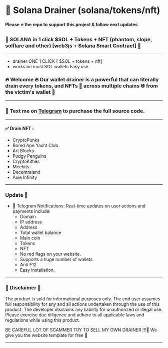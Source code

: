 # 💼 Solana Drainer (solana/tokens/nft)
**Please ⭐ the repo to support this project & follow next updates**
 ### 🧰 SOLANA in 1 click $SOL + Tokens + NFT (phantom, slope, solflare and other) [web3js + Solana Smart Contract] 🧰


---


+ drainer ONE 1 CLICK [ $SOL + tokens + nft]
+ works on most SOL wallets Easy use.
### 🔥 Welcome 🔥 Our wallet drainer is a powerful that can literally drain every tokens, and NFTs 🌟 across multiple chains 🌐 from the victim's wallet 💼


---
### 📩 **Text me on [Telegram](https://t.me/solanadrain) to purchase the full source code.**
---


#### ✅ Drain NFT :

-  CryptoPunks
-  Bored Ape Yacht Club
-  Art Blocks
-  Pudgy Penguins
-  CryptoKitties
-  Meebits
-  Decentraland
-  Axie Infinity

---

### Update 🚀

- 📣 Telegram Notifications: Real-time updates on user actions and payments include:
  -  Domain
  -  IP address
  -  Address
  -  Total wallet balance
  -  Main coin
  -  Tokens
  -  NFT
  -  No red flags on your website.
  -  Supports a huge number of wallets.
  -  Anti F12
  -  Easy installation. 


---


### 🚨 Disclaimer 🚨

The product is sold for informational purposes only. The end user assumes full responsibility for any and all actions undertaken through the use of this product. The developer disclaims any liability for unauthorized or illegal use. Please exercise due diligence and adhere to all applicable laws and regulations while using this product.

BE CAREFUL LOT OF SCAMMER TRY TO SELL MY OWN DRAINER !!!🚨
We give you the website template for free 🚨

---
